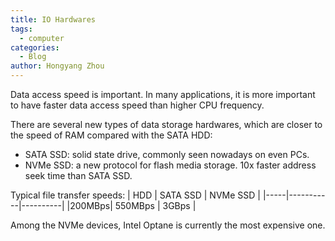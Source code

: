 ```yaml
---
title: IO Hardwares
tags:
  - computer
categories:
  - Blog
author: Hongyang Zhou
---
```


Data access speed is important. In many applications, it is more important to have faster data access speed than higher CPU frequency.

There are several new types of data storage hardwares, which are closer to the speed of RAM compared with the SATA HDD:

* SATA SSD: solid state drive, commonly seen nowadays on even PCs.
* NVMe SSD: a new protocol for flash media storage. 10x faster address seek time than SATA SSD.

Typical file transfer speeds: 
| HDD | SATA SSD  | NVMe SSD |
|-----|-----------|----------|
|200MBps| 550MBps | 3GBps |

Among the NVMe devices, Intel Optane is currently the most expensive one.
